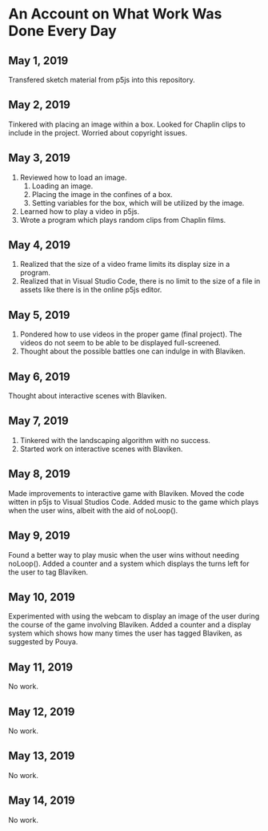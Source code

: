 # An Account on What Work Was Done Every Day

## May 1, 2019
Transfered sketch material from p5js into this repository.

## May 2, 2019
Tinkered with placing an image within a box. Looked for Chaplin clips to include in the project. Worried about copyright issues.

## May 3, 2019
1. Reviewed how to load an image.
   1. Loading an image.
   2. Placing the image in the confines of a box.
   3. Setting variables for the box, which will be utilized by the image.
2. Learned how to play a video in p5js.
3. Wrote a program which plays random clips from Chaplin films.

## May 4, 2019
1. Realized that the size of a video frame limits its display size in a program.
2. Realized that in Visual Studio Code, there is no limit to the size of a file in assets like there is in the online p5js editor.

## May 5, 2019
1. Pondered how to use videos in the proper game (final project). The videos do not seem to be able to be displayed full-screened. 
2. Thought about the possible battles one can indulge in with Blaviken.

## May 6, 2019
Thought about interactive scenes with Blaviken.

## May 7, 2019
1. Tinkered with the landscaping algorithm with no success.
2. Started work on interactive scenes with Blaviken.

## May 8, 2019
Made improvements to interactive game with Blaviken. Moved the code witten in p5js to Visual Studios Code. Added music to the game which plays when the user wins, albeit with the aid of noLoop().

## May 9, 2019
Found a better way to play music when the user wins without needing noLoop(). Added a counter and a system which displays the turns left for the user to tag Blaviken.

## May 10, 2019
Experimented with using the webcam to display an image of the user during the course of the game involving Blaviken. Added a counter and a display system which shows how many times the user has tagged Blaviken, as suggested by Pouya. 

## May 11, 2019
No work.

## May 12, 2019
No work.

## May 13, 2019
No work.

## May 14, 2019
No work.
